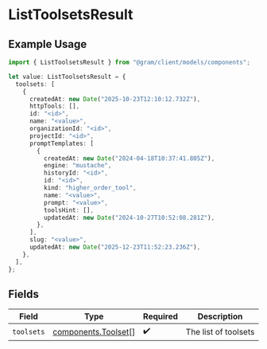 # ListToolsetsResult

## Example Usage

```typescript
import { ListToolsetsResult } from "@gram/client/models/components";

let value: ListToolsetsResult = {
  toolsets: [
    {
      createdAt: new Date("2025-10-23T12:10:12.732Z"),
      httpTools: [],
      id: "<id>",
      name: "<value>",
      organizationId: "<id>",
      projectId: "<id>",
      promptTemplates: [
        {
          createdAt: new Date("2024-04-18T10:37:41.805Z"),
          engine: "mustache",
          historyId: "<id>",
          id: "<id>",
          kind: "higher_order_tool",
          name: "<value>",
          prompt: "<value>",
          toolsHint: [],
          updatedAt: new Date("2024-10-27T10:52:08.281Z"),
        },
      ],
      slug: "<value>",
      updatedAt: new Date("2025-12-23T11:52:23.236Z"),
    },
  ],
};
```

## Fields

| Field                                                      | Type                                                       | Required                                                   | Description                                                |
| ---------------------------------------------------------- | ---------------------------------------------------------- | ---------------------------------------------------------- | ---------------------------------------------------------- |
| `toolsets`                                                 | [components.Toolset](../../models/components/toolset.md)[] | :heavy_check_mark:                                         | The list of toolsets                                       |